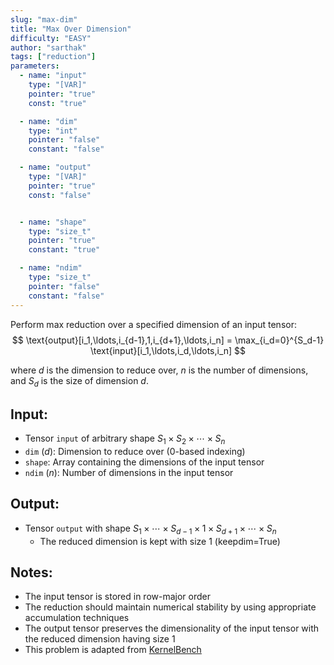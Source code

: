 ```yaml
---
slug: "max-dim"
title: "Max Over Dimension"
difficulty: "EASY" 
author: "sarthak"
tags: ["reduction"]
parameters:
  - name: "input"
    type: "[VAR]"
    pointer: "true"
    const: "true"

  - name: "dim"
    type: "int"
    pointer: "false"
    constant: "false"

  - name: "output"
    type: "[VAR]"
    pointer: "true"
    const: "false"


  - name: "shape"
    type: "size_t"
    pointer: "true"
    constant: "true"

  - name: "ndim"
    type: "size_t"
    pointer: "false"
    constant: "false"
---
```


Perform max reduction over a specified dimension of an input tensor:
$$
\text{output}[i_1,\ldots,i_{d-1},1,i_{d+1},\ldots,i_n] = \max_{i_d=0}^{S_d-1} \text{input}[i_1,\ldots,i_d,\ldots,i_n]
$$

where $d$ is the dimension to reduce over, $n$ is the number of dimensions, and $S_d$ is the size of dimension $d$.

## Input:
- Tensor `input` of arbitrary shape $S_1 \times S_2 \times \cdots \times S_n$
- `dim` ($d$): Dimension to reduce over (0-based indexing)
- `shape`: Array containing the dimensions of the input tensor
- `ndim` ($n$): Number of dimensions in the input tensor

## Output:
- Tensor `output` with shape $S_1 \times \cdots \times S_{d-1} \times 1 \times S_{d+1} \times \cdots \times S_n$
  - The reduced dimension is kept with size 1 (keepdim=True)

## Notes:
- The input tensor is stored in row-major order
- The reduction should maintain numerical stability by using appropriate accumulation techniques
- The output tensor preserves the dimensionality of the input tensor with the reduced dimension having size 1
- This problem is adapted from [KernelBench](https://github.com/ScalingIntelligence/KernelBench/blob/main/KernelBench/level1/49_Max_reduction_over_a_dimension.py)